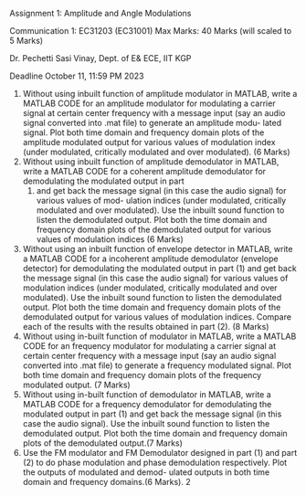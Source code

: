 ﻿Assignment 1: Amplitude and Angle Modulations

Communication 1: EC31203 (EC31001)      Max Marks: 40 Marks (will scaled to 5 Marks)

Dr. Pechetti Sasi Vinay, Dept. of E& ECE, IIT KGP

Deadline October 11, 11:59 PM 2023

1. Without using inbuilt function of amplitude modulator in MATLAB, write a MATLAB CODE for an amplitude modulator for modulating a carrier signal at certain center frequency with a message input (say an audio signal converted into .mat file) to generate an amplitude modu- lated signal. Plot both time domain and frequency domain plots of the amplitude modulated output for various values of modulation index (under modulated, critically modulated and over modulated). (6 Marks)
1. Without using inbuilt function of amplitude demodulator in MATLAB, write a MATLAB CODE for a coherent amplitude demodulator for demodulating the modulated output in part
   1) and get back the message signal (in this case the audio signal) for various values of mod- ulation indices (under modulated, critically modulated and over modulated). Use the inbuilt sound function to listen the demodulated output. Plot both the time domain and frequency domain plots of the demodulated output for various values of modulation indices (6 Marks)
1. Without using an inbuilt function of envelope detector in MATLAB, write a MATLAB CODE for a incoherent amplitude demodulator (envelope detector) for demodulating the modulated output in part (1) and get back the message signal (in this case the audio signal) for various values of modulation indices (under modulated, critically modulated and over modulated). Use the inbuilt sound function to listen the demodulated output. Plot both the time domain and frequency domain plots of the demodulated output for various values of modulation indices. Compare each of the results with the results obtained in part (2). (8 Marks)
4. Without using in-built function of modulator in MATLAB, write a MATLAB CODE for an frequency modulator for modulating a carrier signal at certain center frequency with a message input (say an audio signal converted into .mat file) to generate a frequency modulated signal. Plot both time domain and frequency domain plots of the frequency modulated output. (7 Marks)
4. Without using in-built function of demodulator in MATLAB, write a MATLAB CODE for a frequency demodulator for demodulating the modulated output in part (1) and get back the message signal (in this case the audio signal). Use the inbuilt sound function to listen the demodulated output. Plot both the time domain and frequency domain plots of the demodulated output.(7 Marks)
4. Use the FM modulator and FM Demodulator designed in part (1) and part (2) to do phase modulation and phase demodulation respectively. Plot the outputs of modulated and demod- ulated outputs in both time domain and frequency domains.(6 Marks).
2
